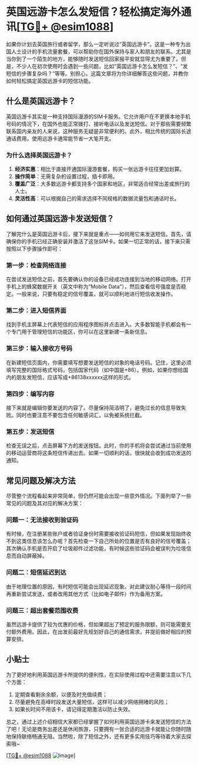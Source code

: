 # 英国远游卡怎么发短信？轻松搞定海外通讯[[TG💪+ @esim1088](https://t.me/s/esim1088)]

如果你计划去英国旅行或者留学，那么一定听说过“英国远游卡”。这是一种专为出国人士设计的手机流量套餐，可以帮助你在国外保持与家人和朋友的联系。尤其是当你到了一个陌生的地方，能够随时发送短信回家报平安就显得尤为重要了。但是，不少人在初次使用时会遇到一些问题，比如“英国远游卡怎么发短信？”、“发短信的步骤复杂吗？”等等。别担心，这篇文章将为你详细解答这些问题，并教你如何轻松搞定英国远游卡的短信功能。

## 什么是英国远游卡？

英国远游卡其实是一种支持国际漫游的SIM卡服务。它允许用户在不更换本地手机号码的情况下，在国外也能正常拨打、接听电话以及发送短信。对于那些需要频繁联系国内亲友的人来说，这种服务无疑是非常便利的。此外，相比传统的国际长途通话费用，使用远游卡通常能节省一大笔开支。

### 为什么选择英国远游卡？

1. **经济实惠**：相比于直接开通国际漫游套餐，购买一张远游卡往往更加划算。
2. **操作简单**：无需复杂的设置过程，插卡即用。
3. **覆盖广泛**：大多数远游卡都支持多个国家和地区，非常适合经常出差或旅行的人士。
4. **灵活性高**：可以根据自己的需求选择不同规格的数据流量包和通话时长。

## 如何通过英国远游卡发送短信？

了解完什么是英国远游卡后，接下来就是重点——如何用它来发送短信。首先，请确保你的手机已经正确安装并激活了这张SIM卡。如果一切正常的话，接下来只需按照以下步骤操作即可：

### 第一步：检查网络连接

在尝试发送短信之前，首先要确认你的设备已经成功连接到当地的移动网络。打开手机上的蜂窝数据开关（英文中称为“Mobile Data”），然后查看信号强度是否稳定。一般来说，只要有稳定的信号覆盖，就可以顺利地进行短信收发操作。

### 第二步：进入短信界面

找到手机主屏幕上代表短信的应用程序图标并点击进入。大多数智能手机都会有一个专门用于管理短信的功能区，你可以在这里新建一条新信息。

### 第三步：输入接收方号码

在新建短信页面内，你需要填写想要发送短信的对象的电话号码。记住，这里必须填写完整的国际格式号码，包括国家代码（如中国是+86）。例如，如果你想给国内的朋友发短信，应该写成+86138xxxxxx这样的形式。

### 第四步：编写内容

接下来就是编辑你要发送的内容了。尽量保持简洁明了，避免过长的信息导致失败。同时也要注意不要包含任何敏感词汇，以免被系统拦截。

### 第五步：发送短信

检查无误之后，点击屏幕下方的发送按钮。此时，你的手机将会尝试通过当前使用的移动运营商将这条短信传递出去。如果一切顺利的话，很快就会收到成功发送的通知。

## 常见问题及解决方法

尽管整个流程看起来非常简单，但仍然可能会出现一些意外情况。下面列举了一些常见的问题及其对应的解决方案：

### 问题一：无法接收到验证码

有时候，在注册某些账户或者验证身份时需要接收验证码短信，但如果发现始终收不到这类信息该怎么办呢？首先检查一下自己所处的位置是否有良好的信号覆盖；其次确认手机是否开启了垃圾邮件过滤功能，有时候这些验证码会被误判为垃圾信息而自动屏蔽掉。

### 问题二：短信延迟到达

由于地理位置的原因，有时短信可能会出现延迟现象。对此建议耐心等待一段时间再重新尝试发送，或者改用其他方式（比如电子邮件）作为备用方案。

### 问题三：超出套餐范围收费

虽然远游卡提供了较为优惠的价格，但如果超出了预定的服务限额，则可能需要支付额外费用。因此，在出发前最好先规划好自己的通信需求，并提前做好相应的预算安排。

## 小贴士

为了更好地利用英国远游卡所提供的便利性，在实际使用过程中还需要注意以下几个方面：

1. 定期查看剩余余额，以便及时充值续费；
2. 尽量避免在高峰时段发送大量短信，这样可以减少网络拥堵的风险；
3. 如果长时间不用该卡，请记得定期激活以防止失效。

总之，通过上述介绍相信大家都已经掌握了如何利用英国远游卡来发送短信的方法了吧！无论是商务出差还是休闲旅游，只要拥有一张合适的远游卡就能让你随时随地保持联络畅通无阻。当然啦，除了短信之外，还有更多实用技巧等待着大家去探索哦~

[[TG💪+ @esim1088](https://t.me/s/esim1088) ![Image](https://i.postimg.cc/4NQfJmqS/Snipaste-2025-05-13-00-14-12.png)]